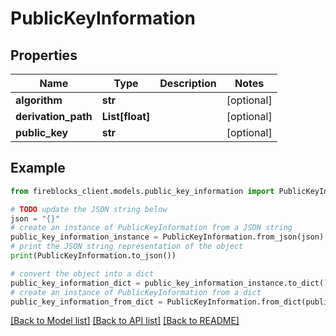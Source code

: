 # PublicKeyInformation


## Properties

Name | Type | Description | Notes
------------ | ------------- | ------------- | -------------
**algorithm** | **str** |  | [optional] 
**derivation_path** | **List[float]** |  | [optional] 
**public_key** | **str** |  | [optional] 

## Example

```python
from fireblocks_client.models.public_key_information import PublicKeyInformation

# TODO update the JSON string below
json = "{}"
# create an instance of PublicKeyInformation from a JSON string
public_key_information_instance = PublicKeyInformation.from_json(json)
# print the JSON string representation of the object
print(PublicKeyInformation.to_json())

# convert the object into a dict
public_key_information_dict = public_key_information_instance.to_dict()
# create an instance of PublicKeyInformation from a dict
public_key_information_from_dict = PublicKeyInformation.from_dict(public_key_information_dict)
```
[[Back to Model list]](../README.md#documentation-for-models) [[Back to API list]](../README.md#documentation-for-api-endpoints) [[Back to README]](../README.md)


